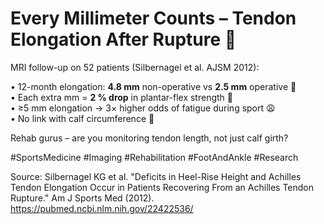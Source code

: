 # Every Millimeter Counts – Tendon Elongation After Rupture 📏

MRI follow-up on 52 patients (Silbernagel et al. AJSM 2012):

• 12-month elongation: **4.8 mm** non-operative vs **2.5 mm** operative 🧵  
• Each extra mm = **2 % drop** in plantar-flex strength 💪  
• ≥5 mm elongation → 3× higher odds of fatigue during sport 😩  
• No link with calf circumference 🧐

Rehab gurus – are you monitoring tendon length, not just calf girth?

#SportsMedicine #Imaging #Rehabilitation #FootAndAnkle #Research

Source: Silbernagel KG et al. "Deficits in Heel-Rise Height and Achilles Tendon Elongation Occur in Patients Recovering From an Achilles Tendon Rupture." Am J Sports Med (2012). <https://pubmed.ncbi.nlm.nih.gov/22422536/>